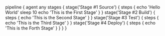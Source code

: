 pipeline {
    agent any
    stages {
        stage('Stage #1 Source') {
            steps {
                echo 'Hello World'
                sleep 10
                echo 'This is the First Stage'
            }
        }
        stage('Stage #2 Build') {
            steps {
                echo 'This is the Second Stage'
            }
        }
        stage('Stage #3 Test') {
            steps {
                echo 'This is the Third Stage'
            }
        }
        stage('Stage #4 Deploy') {
            steps {
                echo 'This is the Forth Stage'
            }
        }
    }
}
